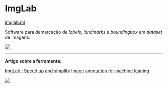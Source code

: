 # ImgLab

[imglab.ml](https://imglab.ml/)

Software para demarcação de *labels*, *landmarks* e *boundingbox* em *dataset* de imagens:

![](https://raw.githubusercontent.com/LPAE/lpae.github.io/master/projetos/ObjectSensing/ImgLab/image/imglab_robotArmExample.gif)

---

**Artigo sobre a ferramenta:**

[ImgLab : Speed up and simplify Image annotation for machine leaning](https://medium.com/@amitgupta.gwl/imglab-speed-up-and-simplify-image-annotation-for-machine-leaning-ebf220389f25)

![](https://cdn-images-1.medium.com/max/800/1*imJVU2JDRE-CmnG6LLMXeg.gif)


